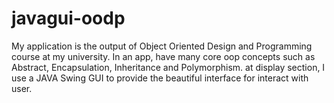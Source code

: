 # javagui-oodp

My application is the output of Object Oriented Design and Programming course at my university.
In an app, have many core oop concepts such as Abstract, Encapsulation, Inheritance and Polymorphism.
at display section, I use a JAVA Swing GUI to provide the beautiful interface for interact with user.

